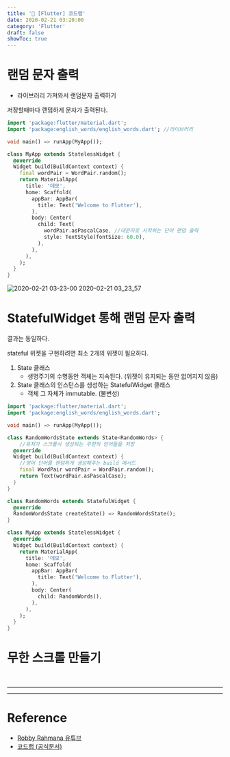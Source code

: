 ```yaml
---
title: '💎 [Flutter] 코드랩'
date: 2020-02-21 03:20:00
category: 'Flutter'
draft: false
showToc: true
---
```



# 랜덤 문자 출력

- 라이브러리 가져와서 랜덤문자 출력하기

저장할때마다 랜덤하게 문자가 출력된다.


```dart
import 'package:flutter/material.dart';
import 'package:english_words/english_words.dart'; //라이브러리

void main() => runApp(MyApp());

class MyApp extends StatelessWidget {
  @override
  Widget build(BuildContext context) {
    final wordPair = WordPair.random();
    return MaterialApp(
      title: '데모',
      home: Scaffold(
        appBar: AppBar(
          title: Text('Welcome to Flutter'),
        ),
        body: Center(
          child: Text(
            wordPair.asPascalCase, //대문자로 시작하는 단어 랜덤 출력
            style: TextStyle(fontSize: 60.0),
          ),
        ),
      ),
    );
  }
}
```

![2020-02-21 03-23-00 2020-02-21 03_23_57](https://user-images.githubusercontent.com/55340876/74966021-a547f380-5459-11ea-8dd8-69dc5218457d.gif)



# StatefulWidget 통해 랜덤 문자 출력

결과는 동일하다.

stateful 위젯을 구현하려면 최소 2개의 위젯이 필요하다.   
1. State 클래스  
   - 생명주기의 수명동안 객체는 지속된다. (위젯이 유지되는 동안 없어지지 않음)
2. State 클래스의 인스턴스를 생성하는 StatefulWidget 클래스  
   - 객체 그 자체가 immutable. (불변성)
   



```dart
import 'package:flutter/material.dart';
import 'package:english_words/english_words.dart';

void main() => runApp(MyApp());

class RandomWordsState extends State<RandomWords> {
    //유저가 스크롤시 생성되는 무한의 단어들을 저장
  @override
  Widget build(BuildContext context) { 
    //영어 단어를 랜덤하게 생성해주는 build 메서드
    final WordPair wordPair = WordPair.random();
    return Text(wordPair.asPascalCase);
  }
}

class RandomWords extends StatefulWidget {
  @override
  RandomWordsState createState() => RandomWordsState();
}

class MyApp extends StatelessWidget {
  @override
  Widget build(BuildContext context) {
    return MaterialApp(
      title: '데모',
      home: Scaffold(
        appBar: AppBar(
          title: Text('Welcome to Flutter'),
        ),
        body: Center(
          child: RandomWords(),
        ),
      ),
    );
  }
}
```

# 무한 스크롤 만들기











<br/>


---
---

# Reference  
- [Robby Rahmana 유튜브](https://www.youtube.com/user/robbyrahmana)
- [코드랩 (공식문서)](https://flutter-ko.dev/docs/codelabs)

